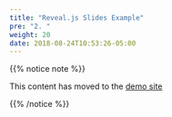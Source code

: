 ```yaml
---
title: "Reveal.js Slides Example"
pre: "2. "
weight: 20
date: 2018-08-24T10:53:26-05:00
---
```


{{% notice note %}}

This content has moved to the [demo site](https://ksucs-hugo.russfeld.me/0-basic-content/02-reveal-example/)

{{% /notice %}}
